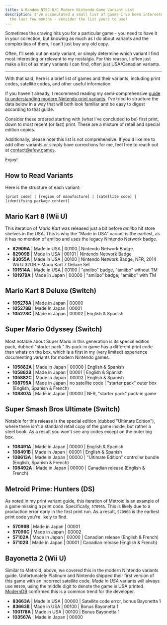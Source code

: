 ```yaml
---
title: A Random NTSC-U/C Modern Nintendo Game Variant List
description: I've accumulated a small list of games I've been interested in over
  the last few months - consider the list yours to use!
---
```

Sometimes the craving hits you for a particular game - you need to have it in your collection, but knowing as much as I do about variants and the complexities of them, I can't just buy any old copy.

Often, I'll seek out an early variant, or simply determine which variant I find most interesting or relevant to my nostalgia. For this reason, I often just make a list of as many variants I can find, often just USA/Canadian variants.

- - -

With that said, here is a brief list of games and their variants, including print codes, satellite codes, and other useful information.

If you haven't already, I recommend reading my semi-comprehensive [guide to understanding modern Nintendo print variants](/essays/decoding-modern-nintendo-print-variants). I've tried to structure the data below in a way that will both look familiar and be easy to digest according to that guide.

Consider these ordered starting with (what I've concluded to be) first print, down to most recent (or last) print. These are a mixture of retail and special edition copies.

Additionally, please note this list is not comprehensive. If you'd like me to add other variants or simply have corrections for me, feel free to reach out at [contact@afew.games](mailto:contact@afew.games).

Enjoy!

## How to Read Variants

Here is the structure of each variant: 

```
[print code] | [region of manufacture] | [satellite code] | [identifying package content]
```

## Mario Kart 8 (Wii U)

This iteration of *Mario Kart* was released just a bit before *amiibo* hit store shelves in the USA. This is why the "Made in USA" variant is the earliest, as it has no mention of amiibo and uses the legacy Nintendo Network badge.

* **82909A** | Made in USA | 00100 | Nintendo Network Badge 
* **82909B** | Made in USA | 00101 | Nintendo Network Badge
* **83055A** | Made in USA | 00100 | Nintendo Network Badge, NFR, 2014 Wii U 32GB + Mario Kart 7 Deluxe Set
* **101514A** | Made in USA | 00100 | "amiibo" badge, "amiibo" without TM
* **101979A** | Made in Japan | 00000 | "amiibo" badge, "amiibo" with TM

## Mario Kart 8 Deluxe (Switch)

* **105278A** | Made in Japan | 00000
* **105278B** | Made In Japan | 00001
* **105278C** | Made in Japan | 00002 | English & Spanish

## Super Mario Odyssey (Switch)

Most notable about Super Mario in this generation is its special edition pack, dubbed "starter pack." Its pack-in game has a different print code than whats on the box, which is a first in my (very limited) experience documenting variants for modern Nintendo games.

* **105882A** | Made in Japan | 00000 | English & Spanish
* **105882B** | Made in Japan | 00001 | English & Spanish
* **105882C** | Made in Japan | 00002 | English & Spanish
* **108795A** | Made in Japan | no satellite code | "starter pack" outer box (English, Spanish & French)
* **108807A** | Made in Japan | 00000 | NFR, "starter pack" pack-in game

## Super Smash Bros Ultimate (Switch)

Notable for this release is the special edition (dubbed "Ultimate Edition"), where there isn't a standard retail copy of the game inside, but rather a steel book. As a result you won't see any codes except on the outer big box.

* **108491A** | Made in Japan | 00000 | English & Spanish
* **108491B** | Made in Japan | 00001 | English & Spanish
* **108613A** | Made in Japan | 00000 | "Ultimate Edition" controller bundle (English, Spanish & French)
* **108492A** | Made in Japan | 00000 | Canadian release (English & French)

## Metroid Prime: Hunters (DS)

As noted in my print variant guide, this iteration of Metroid is an example of a game missing a print code. Specifically, `57096A`. This is likely due to a production error early in the first print run. As a result, `57096B` is the earliest print code you're likely to find.

* **57096B** | Made in Japan | 00001
* **57096C** | Made in Japan | 00002
* **57102A** | Made in Japan | 00000 | Canadian release (English & French)
* **57102B** | Made in Japan | 00001 | Canadian release (English & French)

## Bayonetta 2 (Wii U)

Similar to Metroid, above, we covered this in the modern Nintendo variants guide. Unfortunately Platinum and Nintendo shipped their first version of this game with an incorrect satellite code. *Made in USA* variants will always use `00100`, using the middle digit to denote the game is USA printed. [ModernDB](https://www.instagram.com/moderndatabase/) confirmed this is a common trend for the developer.

* **83663A** | Made in USA | 00000 | Satellite code error, bonus Bayonetta 1
* **83663B** | Made in USA | 00100 | Bonus Bayonetta 1
* **100178A** | Made in USA | 00100 | Bonus Bayonetta 1
* **103567A** | Made in Japan | 00000